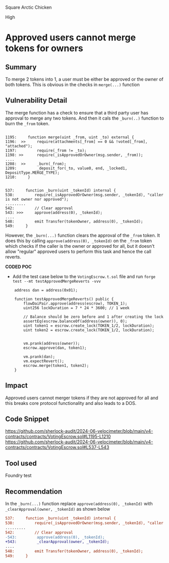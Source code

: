 Square Arctic Chicken

High

# Approved users cannot merge tokens for owners

## Summary
To merge 2 tokens into 1, a user must be either be approved or the owner of both tokens. This is obvious in the checks in `merge(...)` function

## Vulnerability Detail
The merge function has a check to ensure that a third party user has approval to merge any two tokens. And then it cals the `_burn(..)` function to burn the `_from` token.

```solidity

1195:     function merge(uint _from, uint _to) external { 
1196:  >>     require(attachments[_from] == 0 && !voted[_from], "attached");
1197:         require(_from != _to);
1198: >>      require(_isApprovedOrOwner(msg.sender, _from)); 
....
1208:  >>     _burn(_from);
1209:         _deposit_for(_to, value0, end, _locked1, DepositType.MERGE_TYPE);
1210:     }


537:     function _burn(uint _tokenId) internal {
538:         require(_isApprovedOrOwner(msg.sender, _tokenId), "caller is not owner nor approved");
.........
542:         // Clear approval
543: >>>     approve(address(0), _tokenId);
....
548:         emit Transfer(tokenOwner, address(0), _tokenId);
549:     }
```

However, the `_burn(...)` function clears the approval of the `_from` token. It does this by calling `approve(address(0), _tokenId)` on the `_from` token which checks if the caller is the owner or approved for all, but it doesn't allow "regular" approved users to perform this task and hence the call reverts.


**CODED POC**
- Add the test case below to the `VotingEscrow.t.sol` file and run `forge test --mt testApprovedMergeReverts -vvv`

```solidity
    address dan = address(0x01);

    function testApprovedMergeReverts() public {
        flowDaiPair.approve(address(escrow), TOKEN_1);
        uint256 lockDuration = 7 * 24 * 3600; // 1 week

        // Balance should be zero before and 1 after creating the lock
        assertEq(escrow.balanceOf(address(owner)), 0);
        uint token1 = escrow.create_lock(TOKEN_1/2, lockDuration);
        uint token2 = escrow.create_lock(TOKEN_1/2, lockDuration);


        vm.prank(address(owner));
        escrow.approve(dan, token1);

        vm.prank(dan);
        vm.expectRevert();
        escrow.merge(token1, token2);
    }
```


## Impact
Approved users cannot merger tokens if they are not approved for all and this breaks core protocol functionality and also leads to a DOS.

## Code Snippet
https://github.com/sherlock-audit/2024-06-velocimeter/blob/main/v4-contracts/contracts/VotingEscrow.sol#L1195-L1210
https://github.com/sherlock-audit/2024-06-velocimeter/blob/main/v4-contracts/contracts/VotingEscrow.sol#L537-L543

## Tool used
Foundry test

## Recommendation
In the `_burn(...)` function replace `approve(address(0), _tokenId)` with `_clearApproval(owner, _tokenId)` as shown below

```diff
537:     function _burn(uint _tokenId) internal {
538:         require(_isApprovedOrOwner(msg.sender, _tokenId), "caller is not owner nor approved");
.........
542:         // Clear approval
-543:         approve(address(0), _tokenId);
+543:         _clearApproval(owner, _tokenId);
....
548:         emit Transfer(tokenOwner, address(0), _tokenId);
549:     }
```
